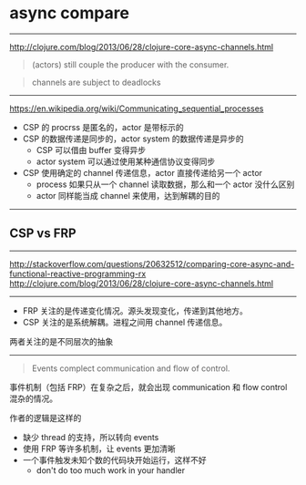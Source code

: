 # async compare

---

http://clojure.com/blog/2013/06/28/clojure-core-async-channels.html

> (actors) still couple the producer with the consumer.

> channels are subject to deadlocks

---

https://en.wikipedia.org/wiki/Communicating_sequential_processes

+ CSP 的 procrss 是匿名的，actor 是带标示的
+ CSP 的数据传递是同步的，actor system 的数据传递是异步的
    - CSP 可以借由 buffer 变得异步
    - actor system 可以通过使用某种通信协议变得同步
+ CSP 使用确定的 channel 传递信息，actor 直接传递给另一个 actor
    - process 如果只从一个 channel 读取数据，那么和一个 actor 没什么区别
    - actor 同样能当成 channel 来使用，达到解耦的目的

---

## CSP vs FRP

---

http://stackoverflow.com/questions/20632512/comparing-core-async-and-functional-reactive-programming-rx
http://clojure.com/blog/2013/06/28/clojure-core-async-channels.html

---

- FRP 关注的是传递变化情况。源头发现变化，传递到其他地方。
- CSP 关注的是系统解耦。进程之间用 channel 传递信息。

两者关注的是不同层次的抽象

---

> Events complect communication and flow of control.

事件机制（包括 FRP）在复杂之后，就会出现 communication 和 flow control 混杂的情况。

作者的逻辑是这样的
- 缺少 thread 的支持，所以转向 events
- 使用 FRP 等许多机制，让 events 更加清晰
- 一个事件触发未知个数的代码块开始运行，这样不好
    - don't do too much work in your handler

